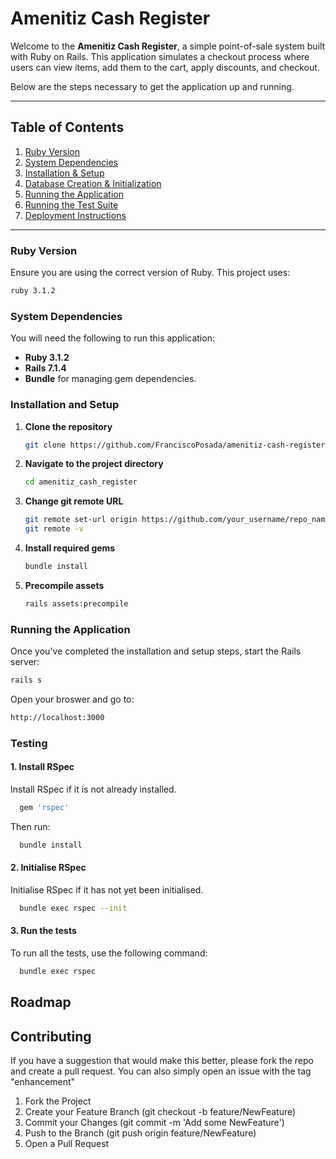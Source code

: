 # Amenitiz Cash Register

Welcome to the **Amenitiz Cash Register**, a simple point-of-sale system built with Ruby on Rails. This application simulates a checkout process where users can view items, add them to the cart, apply discounts, and checkout.

Below are the steps necessary to get the application up and running.

---

## Table of Contents

1. [Ruby Version](#ruby-version)
2. [System Dependencies](#system-dependencies)
3. [Installation & Setup](#installation--setup)
4. [Database Creation & Initialization](#database-creation--initialization)
5. [Running the Application](#running-the-application)
6. [Running the Test Suite](#running-the-test-suite)
7. [Deployment Instructions](#deployment-instructions)

---

### Ruby Version

Ensure you are using the correct version of Ruby. This project uses:

```bash
ruby 3.1.2
```

### System Dependencies

You will need the following to run this application:

- **Ruby 3.1.2**
- **Rails 7.1.4**
- **Bundle** for managing gem dependencies.

### Installation and Setup

1. **Clone the repository**

   ```bash
   git clone https://github.com/FranciscoPosada/amenitiz-cash-register.git
2. **Navigate to the project directory**
    ```bash
    cd amenitiz_cash_register
3. **Change git remote URL**
    ```bash
    git remote set-url origin https://github.com/your_username/repo_name.git
    git remote -v
    ```
4. **Install required gems**
    ```bash
    bundle install
    ```
5. **Precompile assets**
    ```bash
    rails assets:precompile
    ```

### Running the Application

Once you've completed the installation and setup steps, start the Rails server:

```bash
rails s
```

Open your broswer and go to:

```bash
http://localhost:3000
```

### Testing

#### 1. Install RSpec
Install RSpec if it is not already installed.

```bash
  gem 'rspec'
```
Then run:

```bash
  bundle install
```
#### 2. Initialise RSpec
Initialise RSpec if it has not yet been initialised.

```bash
  bundle exec rspec --init
```

#### 3. Run the tests
To run all the tests, use the following command:

```bash
  bundle exec rspec
```

## Roadmap

## Contributing

If you have a suggestion that would make this better, please fork the repo and create a pull request. You can also simply open an issue with the tag "enhancement"

1. Fork the Project
2. Create your Feature Branch (git checkout -b feature/NewFeature)
3. Commit your Changes (git commit -m 'Add some NewFeature')
4. Push to the Branch (git push origin feature/NewFeature)
45. Open a Pull Request
